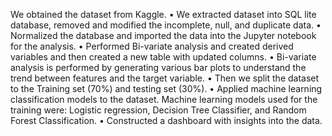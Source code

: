 We obtained the dataset from Kaggle.
• We extracted dataset into SQL lite database, removed and modified the incomplete, null, and duplicate data.
• Normalized the database and imported the data into the Jupyter notebook for the analysis.
• Performed Bi-variate analysis and created derived variables and then created a new table with updated columns.
• Bi-variate analysis is performed by generating various bar plots to understand the trend between features and the target variable.
• Then we split the dataset to the Training set (70%) and testing set (30%).
• Applied machine learning classification models to the dataset. Machine learning models used for the training were: Logistic regression, Decision Tree Classifier, and Random Forest Classification.
• Constructed a dashboard with insights into the data.
